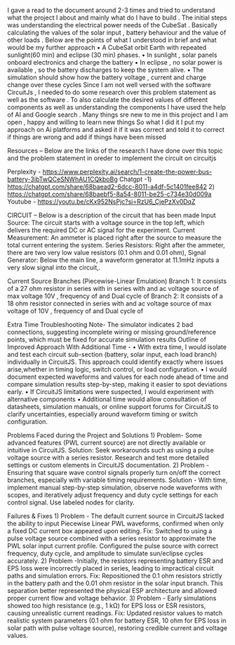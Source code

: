 I gave a read to the document around 2-3 times and tried to understand what the project I about and mainly what do I have to build .
The initial steps was understanding the electrical power needs of the CubeSat .  Basically calculating the values of the solar input , battery behaviour and the value of other loads .
Below are the points of what I understood in brief and what would be my further approach
•	A CubeSat orbit Earth with repeated sunlight(60 min) and eclipse (30 min) phases.
•	In sunlight , solar panels onboard electronics and charge the battery 
•	In eclipse , no solar power is available , so the battery discharges to keep the system alive.
•	The simulation should show how the battery voltage , current and charge change over these cycles
Since I am not well versed with the software CircuitJs , I needed to do some research over this problem statement as well as the software . To also calculate the desired values of different components as well as understanding the components I have used the help of AI and Google search . Many things sre new to me in this project and I am open , happy and willing to learn new things
So what I did it I put my approach on Ai platforms and asked it if it was correct and told it to correct if things are wrong and add if things have been missed

Resources – Below are the links of the research I have done over this topic and the problem statement in oreder to implement the circuit on circuitjs

Perplexity - https://www.perplexity.ai/search/1-create-the-power-bus-battery-3ibTwQCeSNWhAU1CQkboBg
Chatgpt -1) https://chatgpt.com/share/68baead2-6dcc-8011-a4df-5c1401fee842
2) https://chatgpt.com/share/68baebf5-8a54-8011-be25-c734e30d009a
Youtube - https://youtu.be/cKx952NsPjc?si=RzU6_CjePzXv0DqZ

CIRCUIT – 
Below is a description of the circuit that has been made 
Input Source: The circuit starts with a voltage source in the top left, which delivers the required DC or AC signal for the experiment.
Current Measurement: An ammeter is placed right after the source to measure the total current entering the system.
Series Resistors: Right after the ammeter, there are two very low value resistors (0.1 ohm  and 0.01 ohm), 
Signal Generator: Below the main line, a waveform generator at 11.1mHz inputs a very slow signal into the circuit,.

Current Source Branches (Piecewise-Linear Emulation)
Branch 1:
It consists of a 27 ohm resistor in series with in series with and ac voltage source of max voltage 10V , frequency of and Dual cycle of 
Branch 2:
It consists of a 18 ohm resistor connected in series with and ac voltage source of max voltage of 10V  , frequency of and Dual cycle of 

Extra Time
Troubleshooting Note-
The simulator indicates 2 bad connections, suggesting incomplete wiring or missing ground/reference points, which must be fixed for accurate simulation results
Outline of Improved Approach With Additional Time -
•	With extra time, I would isolate and test each circuit sub-section (battery, solar input, each load branch) individually in CircuitJS. This approach could identify exactly where issues arise,whether in timing logic, switch control, or load configuration.
•	I would document expected waveforms and values for each node ahead of time and compare simulation results step-by-step, making it easier to spot deviations early.
•	If CircuitJS limitations were suspected, I would experiment with alternative components 
•	Additional time would allow consultation of datasheets, simulation manuals, or online support forums for CircuitJS to clarify uncertainties, especially around waveform timing or switch configuration.

Problems Faced during the Project and Solutions 
1)
Problem- Some advanced features (PWL current source) are not directly available or intuitive in CircuitJS.
Solution: Seek workarounds such as using a pulse voltage source with a series resistor. Research and test more detailed settings or custom elements in CircuitJS documentation.
2)
Problem -Ensuring that square wave control signals properly turn on/off the correct branches, especially with variable timing requirements.
Solution - With time, implement manual step-by-step simulation, observe node waveforms with scopes, and iteratively adjust frequency and duty cycle settings for each control signal. Use labeled nodes for clarity.

Failures & Fixes
1)
Problem -  The default current source in CircuitJS lacked the ability to input Piecewise Linear PWL waveforms, confirmed when only a fixed DC current box appeared upon editing.
Fix: Switched to using a pulse voltage source combined with a series resistor to approximate the PWL solar input current profile. Configured the pulse source with correct frequency, duty cycle, and amplitude to simulate sun/eclipse cycles accurately.
2)
Problem -Initially, the resistors representing battery ESR and EPS loss were incorrectly placed in series, leading to impractical circuit paths and simulation errors.
Fix: Repositioned the 0.1 ohm resistors strictly in the battery path and the 0.01 ohm resistor in the solar input branch. This separation better represented the physical ESP architecture and allowed proper current flow and voltage behavior.
3)
Problem - Early simulations showed too high resistance (e.g., 1 kΩ) for EPS loss or ESR resistors, causing unrealistic current readings.
Fix: Updated resistor values to match realistic system parameters (0.1 ohm for battery ESR, 10 ohm for EPS loss in solar path with pulse voltage source), restoring credible current and voltage values.




